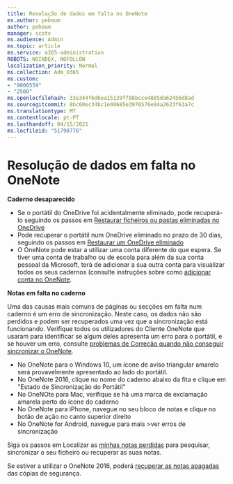 ```yaml
---
title: Resolução de dados em falta no OneNote
ms.author: pebaum
author: pebaum
manager: scotv
ms.audience: Admin
ms.topic: article
ms.service: o365-administration
ROBOTS: NOINDEX, NOFOLLOW
localization_priority: Normal
ms.collection: Adm_O365
ms.custom:
- "9000559"
- "2500"
ms.openlocfilehash: 33e344f6d6ea15139ff88bcce4885da62456d8ad
ms.sourcegitcommit: 8bc60ec34bc1e40685e3976576e04a2623f63a7c
ms.translationtype: MT
ms.contentlocale: pt-PT
ms.lasthandoff: 04/15/2021
ms.locfileid: "51798776"
---
```

# <a name="resolving-missing-data-in-onenote"></a>Resolução de dados em falta no OneNote

**Caderno desaparecido**

- Se o portátil do OneDrive foi acidentalmente eliminado, pode recuperá-lo seguindo os passos em [Restaurar ficheiros ou pastas eliminadas no OneDrive](https://support.office.com/article/949ada80-0026-4db3-a953-c99083e6a84f)
- Pode recuperar o portátil num OneDrive eliminado no prazo de 30 dias, seguindo os passos em [Restaurar um OneDrive eliminado](https://docs.microsoft.com/onedrive/restore-deleted-onedrive)
- O OneNote pode estar a utilizar uma conta diferente do que espera. Se tiver uma conta de trabalho ou de escola para além da sua conta pessoal da Microsoft, terá de adicionar a sua outra conta para visualizar todos os seus cadernos (consulte instruções sobre como [adicionar conta no OneNote](https://support.office.com/article/5afff855-54ee-47e4-a773-db048d4ac299).

**Notas em falta no caderno**

Uma das causas mais comuns de páginas ou secções em falta num caderno é um erro de sincronização. Neste caso, os dados não são perdidos e podem ser recuperados uma vez que a sincronização está funcionando. Verifique todos os utilizadores do Cliente OneNote que usaram para identificar se algum deles apresenta um erro para o portátil, e se houver um erro, consulte [problemas de Correção quando não conseguir sincronizar o OneNote](https://support.office.com/article/299495ef-66d1-448f-90c1-b785a6968d45).

- No OneNote para o Windows 10, um ícone de aviso triangular amarelo será provavelmente apresentado ao lado do portátil.
- No OneNote 2016, clique no nome do caderno abaixo da fita e clique em "Estado de Sincronização do Portátil"
- No OneNOte para Mac, verifique se há uma marca de exclamação amarela perto do ícone do caderno
- No OneNote para iPhone, navegue no seu bloco de notas e clique no botão de ação no canto superior direito
- No OneNote for Android, navegue para mais >ver erros de sincronização

Siga os passos em Localizar as [minhas notas perdidas](https://support.office.com/article/32cb2bd7-afe7-44d2-a711-398a88421287) para pesquisar, sincronizar o seu ficheiro ou recuperar as suas notas.

Se estiver a utilizar o OneNote 2016, poderá [recuperar as notas apagadas](https://support.office.com/article/32ed1036-74fd-4c21-bc28-033a486e6b14) das cópias de segurança.